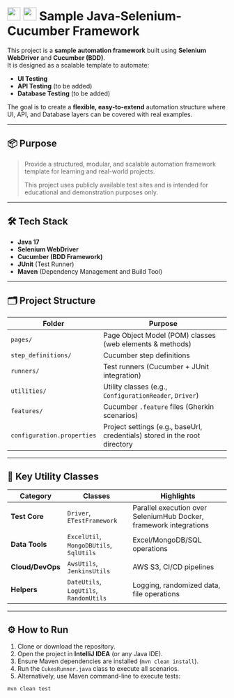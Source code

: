 # <img src="https://seeklogo.com/images/S/selenium-logo-A1B53CEFB0-seeklogo.com.png" width="30"> <img src="https://cdn.worldvectorlogo.com/logos/cucumber.svg" width="30"> Sample Java-Selenium-Cucumber Framework

This project is a **sample automation framework** built using **Selenium WebDriver** and **Cucumber (BDD)**.  
It is designed as a scalable template to automate:

- **UI Testing**
- **API Testing** (to be added)
- **Database Testing** (to be added)

The goal is to create a **flexible, easy-to-extend** automation structure where UI, API, and Database layers can be covered with real examples.

---

## 📦 Purpose

> Provide a structured, modular, and scalable automation framework template for learning and real-world projects.
> 
> This project uses publicly available test sites and is intended for educational and demonstration purposes only.

---

## 🛠 Tech Stack

- **Java 17**
- **Selenium WebDriver**
- **Cucumber (BDD Framework)**
- **JUnit** (Test Runner)
- **Maven** (Dependency Management and Build Tool)

---

## 🗂 Project Structure

| Folder | Purpose |
|--------|--------|
| `pages/` | Page Object Model (POM) classes (web elements & methods) |
| `step_definitions/` | Cucumber step definitions |
| `runners/` | Test runners (Cucumber + JUnit integration) |
| `utilities/` | Utility classes (e.g., `ConfigurationReader`, `Driver`) |
| `features/` | Cucumber `.feature` files (Gherkin scenarios) |
| `configuration.properties` | Project settings (e.g., baseUrl, credentials) stored in the root directory |

---

## 🔧 Key Utility Classes

| Category           | Classes                    | Highlights                                                         |
|--------------------|----------------------------|--------------------------------------------------------------------|
| **Test Core**      | `Driver`, `ETestFramework` | Parallel execution over SeleniumHub Docker, framework integrations |
| **Data Tools**     | `ExcelUtil`, `MongoDBUtils`, `SqlUtils` | Excel/MongoDB/SQL operations                                       |
| **Cloud/DevOps**  | `AwsUtils`, `JenkinsUtils` | AWS S3, CI/CD pipelines                                            |
| **Helpers**       | `DateUtils`, `LogUtils`, `RandomUtils` | Logging, randomized data, file operations                          |

---

## ⚙️ How to Run

1. Clone or download the repository.
2. Open the project in **IntelliJ IDEA** (or any Java IDE).
3. Ensure Maven dependencies are installed (`mvn clean install`).
4. Run the `CukesRunner.java` class to execute all scenarios.
5. Alternatively, use Maven command-line to execute tests:

```bash
mvn clean test

